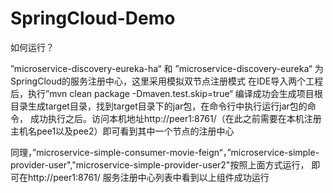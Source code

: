 # SpringCloud-Demo


如何运行？


”microservice-discovery-eureka-ha“  和 ”microservice-discovery-eureka“ 为SpringCloud的服务注册中心，这里采用模拟双节点注册模式 
在IDE导入两个工程后，执行”mvn clean package -Dmaven.test.skip=true“ 编译成功会生成项目根目录生成target目录，找到target目录下的jar包，在命令行中执行运行jar包的命令，
成功执行之后。访问本机地址http://peer1:8761/（在此之前需要在本机注册主机名pee1以及pee2）即可看到其中一个节点的注册中心

同理，”microservice-simple-consumer-movie-feign“，”microservice-simple-provider-user","microservice-simple-provider-user2"按照上面方式运行，
即可在http://peer1:8761/ 服务注册中心列表中看到以上组件成功运行


